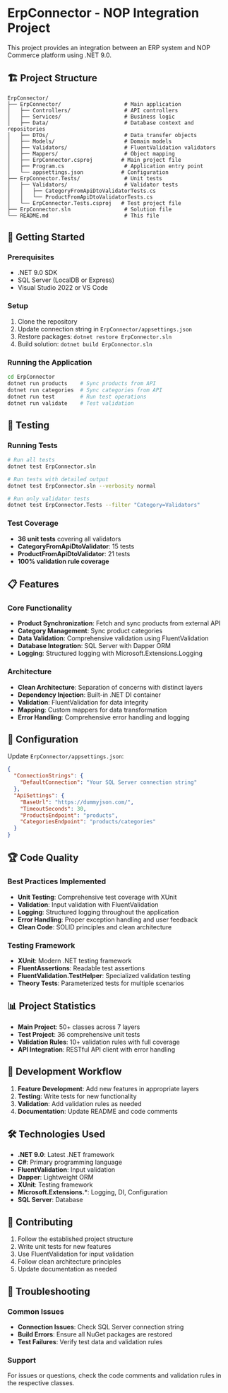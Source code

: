 # ErpConnector - NOP Integration Project

This project provides an integration between an ERP system and NOP Commerce platform using .NET 9.0.

## 🏗️ Project Structure

```
ErpConnector/
├── ErpConnector/                    # Main application
│   ├── Controllers/                 # API controllers
│   ├── Services/                    # Business logic
│   ├── Data/                        # Database context and repositories
│   ├── DTOs/                        # Data transfer objects
│   ├── Models/                      # Domain models
│   ├── Validators/                  # FluentValidation validators
│   ├── Mappers/                     # Object mapping
│   ├── ErpConnector.csproj         # Main project file
│   ├── Program.cs                   # Application entry point
│   └── appsettings.json            # Configuration
├── ErpConnector.Tests/              # Unit tests
│   ├── Validators/                  # Validator tests
│   │   ├── CategoryFromApiDtoValidatorTests.cs
│   │   └── ProductFromApiDtoValidatorTests.cs
│   └── ErpConnector.Tests.csproj   # Test project file
├── ErpConnector.sln                 # Solution file
└── README.md                        # This file
```

## 🚀 Getting Started

### Prerequisites
- .NET 9.0 SDK
- SQL Server (LocalDB or Express)
- Visual Studio 2022 or VS Code

### Setup
1. Clone the repository
2. Update connection string in `ErpConnector/appsettings.json`
3. Restore packages: `dotnet restore ErpConnector.sln`
4. Build solution: `dotnet build ErpConnector.sln`

### Running the Application
```bash
cd ErpConnector
dotnet run products    # Sync products from API
dotnet run categories  # Sync categories from API
dotnet run test        # Run test operations
dotnet run validate    # Test validation
```

## 🧪 Testing

### Running Tests
```bash
# Run all tests
dotnet test ErpConnector.sln

# Run tests with detailed output
dotnet test ErpConnector.sln --verbosity normal

# Run only validator tests
dotnet test ErpConnector.Tests --filter "Category=Validators"
```

### Test Coverage
- **36 unit tests** covering all validators
- **CategoryFromApiDtoValidator**: 15 tests
- **ProductFromApiDtoValidator**: 21 tests
- **100% validation rule coverage**

## 📋 Features

### Core Functionality
- **Product Synchronization**: Fetch and sync products from external API
- **Category Management**: Sync product categories
- **Data Validation**: Comprehensive validation using FluentValidation
- **Database Integration**: SQL Server with Dapper ORM
- **Logging**: Structured logging with Microsoft.Extensions.Logging

### Architecture
- **Clean Architecture**: Separation of concerns with distinct layers
- **Dependency Injection**: Built-in .NET DI container
- **Validation**: FluentValidation for data integrity
- **Mapping**: Custom mappers for data transformation
- **Error Handling**: Comprehensive error handling and logging

## 🔧 Configuration

Update `ErpConnector/appsettings.json`:
```json
{
  "ConnectionStrings": {
    "DefaultConnection": "Your SQL Server connection string"
  },
  "ApiSettings": {
    "BaseUrl": "https://dummyjson.com/",
    "TimeoutSeconds": 30,
    "ProductsEndpoint": "products",
    "CategoriesEndpoint": "products/categories"
  }
}
```

## 🏆 Code Quality

### Best Practices Implemented
- **Unit Testing**: Comprehensive test coverage with XUnit
- **Validation**: Input validation with FluentValidation
- **Logging**: Structured logging throughout the application
- **Error Handling**: Proper exception handling and user feedback
- **Clean Code**: SOLID principles and clean architecture

### Testing Framework
- **XUnit**: Modern .NET testing framework
- **FluentAssertions**: Readable test assertions
- **FluentValidation.TestHelper**: Specialized validation testing
- **Theory Tests**: Parameterized tests for multiple scenarios

## 📊 Project Statistics

- **Main Project**: 50+ classes across 7 layers
- **Test Project**: 36 comprehensive unit tests
- **Validation Rules**: 10+ validation rules with full coverage
- **API Integration**: RESTful API client with error handling

## 🔄 Development Workflow

1. **Feature Development**: Add new features in appropriate layers
2. **Testing**: Write tests for new functionality
3. **Validation**: Add validation rules as needed
4. **Documentation**: Update README and code comments

## 🛠️ Technologies Used

- **.NET 9.0**: Latest .NET framework
- **C#**: Primary programming language
- **FluentValidation**: Input validation
- **Dapper**: Lightweight ORM
- **XUnit**: Testing framework
- **Microsoft.Extensions.***: Logging, DI, Configuration
- **SQL Server**: Database

## 📝 Contributing

1. Follow the established project structure
2. Write unit tests for new features
3. Use FluentValidation for input validation
4. Follow clean architecture principles
5. Update documentation as needed

## 🐛 Troubleshooting

### Common Issues
- **Connection Issues**: Check SQL Server connection string
- **Build Errors**: Ensure all NuGet packages are restored
- **Test Failures**: Verify test data and validation rules

### Support
For issues or questions, check the code comments and validation rules in the respective classes.
